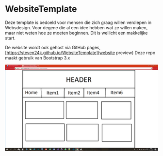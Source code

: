 # WebsiteTemplate
Deze template is bedoeld voor mensen die zich graag willen verdiepen in Websdesign. 
Voor degene die al een idee hebben wat ze willen maken, maar niet weten hoe ze moeten beginnen. Dit is wellicht een makkelijke start.

De website wordt ook gehost via GitHub pages, [https://steven24k.github.io/WebsiteTemplate](website preview)
Deze repo maakt gebruik van Bootstrap 3.x

<p align="center">
  <img src="design.png"/>
</p>
